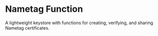 # Nametag Function

A lightweight keystore with functions for creating, verifying, and sharing Nametag certificates.
